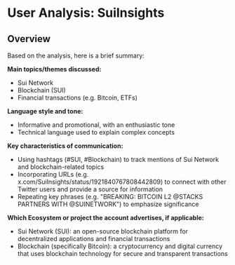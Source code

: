 # User Analysis: SuiInsights

## Overview

Based on the analysis, here is a brief summary:

**Main topics/themes discussed:**

* Sui Network
* Blockchain (SUI)
* Financial transactions (e.g. Bitcoin, ETFs)

**Language style and tone:**

* Informative and promotional, with an enthusiastic tone
* Technical language used to explain complex concepts

**Key characteristics of communication:**

* Using hashtags (#SUI, #Blockchain) to track mentions of Sui Network and blockchain-related topics
* Incorporating URLs (e.g. x.com/SuiInsights/status/1921840767808442809) to connect with other Twitter users and provide a source for information
* Repeating key phrases (e.g. "BREAKING: BITCOIN L2 @STACKS PARTNERS WITH @SUINETWORK") to emphasize significance

**Which Ecosystem or project the account advertises, if applicable:**

* Sui Network (SUI): an open-source blockchain platform for decentralized applications and financial transactions
* Blockchain (specifically Bitcoin): a cryptocurrency and digital currency that uses blockchain technology for secure and transparent transactions